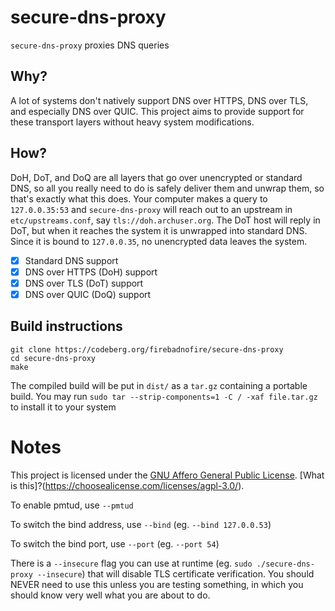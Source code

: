 # secure-dns-proxy

`secure-dns-proxy` proxies DNS queries

## Why?

A lot of systems don't natively support DNS over HTTPS, DNS over TLS, and especially DNS over QUIC. This project aims to provide support for these transport layers without heavy system modifications. 

## How?

DoH, DoT, and DoQ are all layers that go over unencrypted or standard DNS, so all you really need to do is safely deliver them and unwrap them, so that's exactly what this does. Your computer makes a query to `127.0.0.35:53` and `secure-dns-proxy` will reach out to an upstream in `etc/upstreams.conf`, say `tls://doh.archuser.org`. The DoT host will reply in DoT, but when it reaches the system it is unwrapped into standard DNS. Since it is bound to `127.0.0.35`, no unencrypted data leaves the system. 

- [x] Standard DNS support
- [x] DNS over HTTPS (DoH) support 
- [x] DNS over TLS (DoT) support
- [x] DNS over QUIC (DoQ) support

## Build instructions

```
git clone https://codeberg.org/firebadnofire/secure-dns-proxy
cd secure-dns-proxy
make
```

The compiled build will be put in `dist/` as a `tar.gz` containing a portable build. You may run `sudo tar --strip-components=1 -C / -xaf file.tar.gz` to install it to your system

# Notes

This project is licensed under the [GNU Affero General Public License](https://www.gnu.org/licenses/agpl-3.0.en.html). [What is this]?(https://choosealicense.com/licenses/agpl-3.0/).

To enable pmtud, use `--pmtud`

To switch the bind address, use `--bind` (eg. `--bind 127.0.0.53`)

To switch the bind port, use `--port` (eg. `--port 54`)

There is a `--insecure` flag you can use at runtime (eg. `sudo ./secure-dns-proxy --insecure`) that will disable TLS certificate verification. You should NEVER need to use this unless you are testing something, in which you should know very well what you are about to do.
